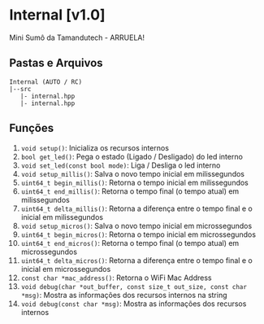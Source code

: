 # Internal [v1.0]
 Mini Sumô da Tamandutech - ARRUELA!

## Pastas e Arquivos
 ```
 Internal (AUTO / RC)
 |--src
    |- internal.hpp
    |- internal.hpp
 ```

## Funções
 1. `void setup()`: Inicializa os recursos internos
 2. `bool get_led()`: Pega o estado (Ligado / Desligado) do led interno
 3. `void set_led(const bool mode)`: Liga / Desliga o led interno
 4. `void setup_millis()`: Salva o novo tempo inicial em milissegundos
 5. `uint64_t begin_millis()`: Retorna o tempo inicial em milissegundos
 6. `uint64_t end_millis()`: Retorna o tempo final (o tempo atual) em milissegundos
 7. `uint64_t delta_millis()`: Retorna a diferença entre o tempo final e o inicial em milissegundos
 8. `void setup_micros()`: Salva o novo tempo inicial em microssegundos
 9. `uint64_t begin_micros()`: Retorna o tempo inicial em microssegundos
 10. `uint64_t end_micros()`: Retorna o tempo final (o tempo atual) em microssegundos
 11. `uint64_t delta_micros()`: Retorna a diferença entre o tempo final e o inicial em microssegundos
 12. `const char *mac_address()`: Retorna o WiFi Mac Address
 13. `void debug(char *out_buffer, const size_t out_size, const char *msg)`: Mostra as informações dos recursos internos na string
 14. `void debug(const char *msg)`: Mostra as informações dos recursos internos
